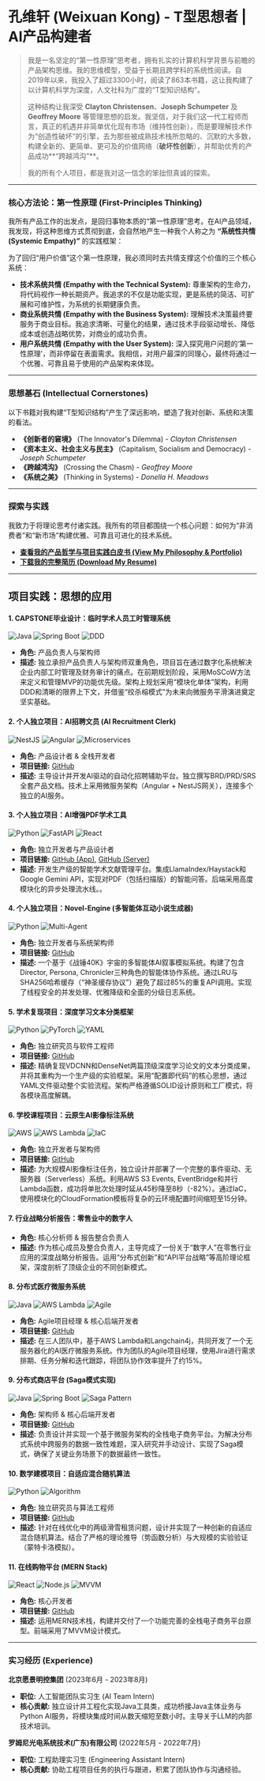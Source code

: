 # 孔维轩 (Weixuan Kong) - T型思想者 | AI产品构建者

> 我是一名坚定的“第一性原理”思考者，拥有扎实的计算机科学背景与前瞻的产品架构思维。我的思维模型，受益于长期且跨学科的系统性阅读。自2019年以来，我投入了超过3300小时，阅读了863本书籍，这让我构建了以计算机科学为深度，人文社科为广度的“T型知识结构”。
> 
> 这种结构让我深受 **Clayton Christensen**、**Joseph Schumpeter** 及 **Geoffrey Moore** 等管理思想的启发。我坚信，对于我们这一代工程师而言，真正的机遇并非简单优化现有市场（维持性创新），而是要理解技术作为“创造性破坏”的引擎，去为那些被成熟技术栈所忽略的、沉默的大多数，构建全新的、更简单、更可及的价值网络（**破坏性创新**），并帮助优秀的产品成功**“跨越鸿沟”**。
> 
> 我的所有个人项目，都是我对这一信念的笨拙但真诚的探索。

---

### 核心方法论：第一性原理 (First-Principles Thinking)

我所有产品工作的出发点，是回归事物本质的“第一性原理”思考。在AI产品领域，我发现，将这种思维方式贯彻到底，会自然地产生一种我个人称之为 **“系统性共情 (Systemic Empathy)”** 的实践框架：

为了回归“用户价值”这个第一性原理，我必须同时去共情支撑这个价值的三个核心系统：

*   **技术系统共情 (Empathy with the Technical System):** 尊重架构的生命力，将代码视作一种长期资产。我追求的不仅是功能实现，更是系统的简洁、可扩展和可维护性，为系统的长期健康负责。
*   **商业系统共情 (Empathy with the Business System):** 理解技术决策最终要服务于商业目标。我追求清晰、可量化的结果，通过技术手段驱动增长、降低成本或创造战略优势，对商业的成功负责。
*   **用户系统共情 (Empathy with the User System):** 深入探究用户问题的‘第一性原理’，而非停留在表面需求。我相信，对用户最深的同理心，最终将通过一个优雅、可靠且易于使用的产品架构来体现。

---

### 思想基石 (Intellectual Cornerstones)

以下书籍对我构建“T型知识结构”产生了深远影响，塑造了我对创新、系统和决策的看法。

*   **《创新者的窘境》** (The Innovator's Dilemma) - *Clayton Christensen*
*   **《资本主义、社会主义与民主》** (Capitalism, Socialism and Democracy) - *Joseph Schumpeter*
*   **《跨越鸿沟》** (Crossing the Chasm) - *Geoffrey Moore*
*   **《系统之美》** (Thinking in Systems) - *Donella H. Meadows*

---

###  探索与实践

我致力于将理论思考付诸实践。我所有的项目都围绕一个核心问题：如何为“非消费者”和“新市场”构建优雅、可靠且可进化的技术系统。

* **[查看我的产品哲学与项目实践白皮书 (View My Philosophy & Portfolio)](https://jackela.github.io/Jackela/)**
* **[下载我的完整简历 (Download My Resume)](https://github.com/Jackela/Jackela/raw/main/%E7%AE%80%E5%8E%86.pdf)**

---

## 项目实践：思想的应用

#### 1. CAPSTONE毕业设计：临时学术人员工时管理系统
![Java](https://img.shields.io/badge/Java-ED8B00?logo=openjdk&logoColor=white) ![Spring Boot](https://img.shields.io/badge/Spring_Boot-6DB33F?logo=spring-boot&logoColor=white) ![DDD](https://img.shields.io/badge/DDD-Architecture-blue)
*   **角色:** 产品负责人与架构师
*   **描述:** 独立承担产品负责人与架构师双重角色，项目旨在通过数字化系统解决企业内部工时管理及财务审计的痛点。在前期规划阶段，采用MoSCoW方法来定义和管理MVP的功能优先级。架构上规划采用“模块化单体”架构，利用DDD和清晰的限界上下文，并借鉴“绞杀榕模式”为未来向微服务平滑演进奠定坚实基础。

#### 2. 个人独立项目：AI招聘文员 (AI Recruitment Clerk)
![NestJS](https://img.shields.io/badge/NestJS-E0234E?logo=nestjs&logoColor=white) ![Angular](https://img.shields.io/badge/Angular-DD0031?logo=angular&logoColor=white) ![Microservices](https://img.shields.io/badge/Microservices-Architecture-blue)
*   **角色:** 产品设计者 & 全栈开发者
*   **项目链接:** [GitHub](https://github.com/Jackela/AI-Recruitment-Clerk)
*   **描述:** 主导设计并开发AI驱动的自动化招聘辅助平台。独立撰写BRD/PRD/SRS全套产品文档。技术上采用微服务架构（Angular + NestJS网关），连接多个独立的AI服务。

#### 3. 个人独立项目：AI增强PDF学术工具
![Python](https://img.shields.io/badge/Python-3776AB?logo=python&logoColor=white) ![FastAPI](https://img.shields.io/badge/FastAPI-009688?logo=fastapi&logoColor=white) ![React](https://img.shields.io/badge/React-20232A?logo=react&logoColor=61DAFB)
*   **角色:** 独立开发者与产品设计者
*   **项目链接:** [GitHub (App)](https://github.com/Jackela/ai_enhanced_pdf_scholar), [GitHub (Server)](https://github.com/Jackela/mcp-academic-rag-server)
*   **描述:** 开发生产级的智能学术文献管理平台。集成LlamaIndex/Haystack和Google Gemini API，实现对PDF（包括扫描版）的智能问答。后端采用高度模块化的异步处理流水线。。

#### 4. 个人独立项目：Novel-Engine (多智能体互动小说生成器)
![Python](https://img.shields.io/badge/Python-3776AB?logo=python&logoColor=white) ![Multi-Agent](https://img.shields.io/badge/Multi_Agent-System-blue)
*   **角色:** 独立开发者与系统架构师
*   **项目链接:** [GitHub](https://github.com/Jackela/Novel-Engine)
*   **描述:** 一个基于《战锤40K》宇宙的多智能体AI叙事模拟系统。构建了包含Director, Persona, Chronicler三种角色的智能体协作系统。通过LRU与SHA256哈希缓存（“神圣缓存协议”）避免了超过85%的重复API调用。实现了线程安全的并发处理、优雅降级和全面的分级日志系统。

#### 5. 学术复现项目：深度学习文本分类框架
![Python](https://img.shields.io/badge/Python-3776AB?logo=python&logoColor=white) ![PyTorch](https://img.shields.io/badge/PyTorch-EE4C2C?logo=pytorch&logoColor=white) ![YAML](https://img.shields.io/badge/YAML-CB171E?logo=yaml&logoColor=white)
*   **角色:** 独立研究员与软件工程师
*   **项目链接:** [GitHub](https://github.com/Jackela/Project5)
*   **描述:** 精确复现VDCNN和DenseNet两篇顶级深度学习论文的文本分类成果，并将其重构为一个生产级的实验框架。采用“配置即代码”的核心思想，通过YAML文件驱动整个实验流程。架构严格遵循SOLID设计原则和工厂模式，将各模块高度解耦。

#### 6. 学校课程项目：云原生AI影像标注系统
![AWS](https://img.shields.io/badge/AWS-232F3E?logo=amazonaws&logoColor=white) ![AWS Lambda](https://img.io/badge/Lambda-FF9900?logo=aws-lambda&logoColor=white) ![IaC](https://img.io/badge/IaC-CloudFormation-orange)
*   **角色:** 独立开发者与架构师
*   **项目链接:** [GitHub](https://github.com/Jackela/COMP5349)
*   **描述:** 为大规模AI影像标注任务，独立设计并部署了一个完整的事件驱动、无服务器（Serverless）系统。利用AWS S3 Events, EventBridge和并行Lambda函数，成功将单批次处理时延从45秒降至8秒（-82%）。通过IaC，使用模块化的CloudFormation模板将复杂的云环境配置时间缩短至15分钟。

#### 7. 行业战略分析报告：零售业中的数字人
*   **角色:** 核心分析师 & 报告整合负责人
*   **描述:** 作为核心成员及整合负责人，主导完成了一份关于“数字人”在零售行业应用的深度战略分析报告。运用“分布式创新”和“API平台战略”等高阶理论框架，深度剖析了顶级企业的不同创新模式。

#### 8. 分布式医疗微服务系统
![Java](https://img.shields.io/badge/Java-ED8B00?logo=openjdk&logoColor=white) ![AWS Lambda](https://img.shields.io/badge/Lambda-FF9900?logo=aws-lambda&logoColor=white) ![Agile](https://img.shields.io/badge/Agile-Jira-blue)
*   **角色:** Agile项目经理 & 核心后端开发者
*   **项目链接:** [GitHub](https://github.com/Jackela/ELEC5620-Doctor-Service)
*   **描述:** 在三人团队中，基于AWS Lambda和Langchain4j，共同开发了一个无服务器化的AI医疗微服务系统。作为团队的Agile项目经理，使用Jira进行需求排期、任务分解和迭代跟踪，将团队协作效率提升了约15%。

#### 9. 分布式商店平台 (Saga模式实现)
![Java](https://img.shields.io/badge/Java-ED8B00?logo=openjdk&logoColor=white) ![Spring Boot](https://img.shields.io/badge/Spring_Boot-6DB33F?logo=spring-boot&logoColor=white) ![Saga Pattern](https://img.shields.io/badge/Saga-Pattern-blue)
*   **角色:** 架构师 & 核心后端开发者
*   **项目链接:** [GitHub](https://github.com/Jackela/sydney-comp5348-group-project-showcase)
*   **描述:** 负责设计并实现一个基于微服务架构的全栈电子商务平台。为解决分布式系统中跨服务的数据一致性难题，深入研究并手动设计、实现了Saga模式，确保了关键业务场景下的数据最终一致性。

#### 10. 数学建模项目：自适应混合随机算法
![Python](https://img.shields.io/badge/Python-3776AB?logo=python&logoColor=white) ![Algorithm](https://img.shields.io/badge/Algorithm-Optimization-blue)
*   **角色:** 独立研究员与算法工程师
*   **项目链接:** [GitHub](https://github.com/Jackela/COMP3608-Algorithm-Project)
*   **描述:** 针对在线优化中的两级滑雪租赁问题，设计并实现了一种创新的自适应混合随机算法。结合了严格的理论推导（势函数分析）与大规模的实验验证（蒙特卡洛模拟）。

#### 11. 在线购物平台 (MERN Stack)
![React](https://img.shields.io/badge/React-20232A?logo=react&logoColor=61DAFB) ![Node.js](https://img.shields.io/badge/Node.js-43853D?logo=node.js&logoColor=white) ![MVVM](https://img.shields.io/badge/MVVM-Architecture-blue)
*   **角色:** 核心开发者
*   **项目链接:** [GitHub](https://github.com/Jackela/sydney-tut9-g5-oldphonesales-showcase)
*   **描述:** 运用MERN技术栈，构建并交付了一个功能完善的全栈电子商务平台原型。前端采用了MVVM设计模式。

---
### 实习经历 (Experience)

**北京愿景明控集团** (2023年6月 - 2023年8月)
*   **职位:** 人工智能团队实习生 (AI Team Intern)
*   **核心贡献:** 独立设计并工程化实现Java工具类，成功桥接Java主体业务与Python AI服务，将模块集成时间从数天缩短至数小时。主导关于LLM的内部技术培训。

**罗姆尼光电系统技术(广东)有限公司** (2022年5月 - 2022年7月)
*   **职位:** 工程助理实习生 (Engineering Assistant Intern)
*   **核心贡献:** 协助工程项目任务的执行与跟进，积累了团队协作与沟通经验。
